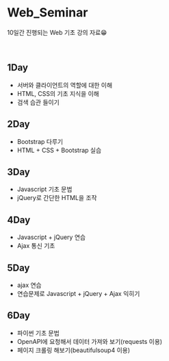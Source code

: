 # Web_Seminar
10일간 진행되는 Web 기초 강의 자료😁

</br>

**1Day**
---
* 서버와 클라이언트의 역할에 대한 이해
* HTML, CSS의 기초 지식을 이해
* 검색 습관 들이기

**2Day**
---
* Bootstrap 다루기
* HTML + CSS + Bootstrap 실습

**3Day**
---
* Javascript 기초 문법
* jQuery로 간단한 HTML을 조작

**4Day**
---
* Javascript + jQuery 연습
* Ajax 통신 기초

**5Day**
---
* ajax 연습
* 연습문제로 Javascript + jQuery + Ajax 익히기

**6Day**
---
* 파이썬 기초 문법
* OpenAPI에 요청해서 데이터 가져와 보기(requests 이용)
* 페이지 크롤링 해보기(beautifulsoup4 이용)


